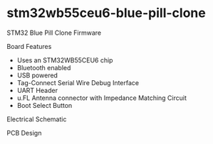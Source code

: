 # stm32wb55ceu6-blue-pill-clone

STM32 Blue Pill Clone Firmware

Board Features
- Uses an STM32WB55CEU6 chip
- Bluetooth enabled
- USB powered
- Tag-Connect Serial Wire Debug Interface
- UART Header
- u.FL Antenna connector with Impedance Matching Circuit
- Boot Select Button

Electrical Schematic

PCB Design
